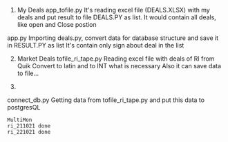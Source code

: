1. My Deals
app_tofile.py
    It's reading excel file (DEALS.XLSX) with my deals and put result to file DEALS.PY as list.
    It would contain all deals, like open and Close postion

app.py 
    Importing deals.py, convert data for database structure and save it in RESULT.PY as list
    It's contain only sign about deal in the list


2. Market Deals
tofile_ri_tape.py
    Reading excel file with deals of RI from Quik
    Convert to latin and to INT what is necessary
    Also it can save data to file...

3.
connect_db.py
    Getting data from tofile_ri_tape.py and put this data to postgresQL

    MultiMon
    ri_211021 done
    ri_221021 done
